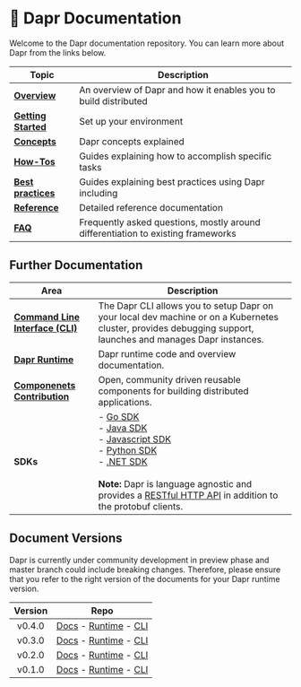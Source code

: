 # 📖 Dapr Documentation

Welcome to the Dapr documentation repository. You can learn more about Dapr from the links below.

| Topic | Description |
|-------|-------------|
|**[Overview](./overview)** | An overview of Dapr and how it enables you to build distributed |applications
|**[Getting Started](./getting-started)** | Set up your environment
|**[Concepts](./concepts)** | Dapr concepts explained
|**[How-Tos](./howto)** | Guides explaining how to accomplish specific tasks
|**[Best practices](./best-practices)** | Guides explaining best practices  using Dapr including |[debugging and troubleshooting](https://github.com/dapr/docs/tree/master/best-practices/|troubleshooting)
|**[Reference](./reference)** | Detailed reference documentation
|**[FAQ](FAQ.md)** | Frequently asked questions, mostly around differentiation to existing frameworks

## Further Documentation

| Area | Description |
|------|-------------|
| **[Command Line Interface (CLI)](https://github.com/dapr/cli)** | The Dapr CLI allows you to setup Dapr on your local dev machine or on a Kubernetes cluster, provides debugging support, launches and manages Dapr instances.
| **[Dapr Runtime](https://github.com/dapr/dapr)** | Dapr runtime code and overview documentation.
| **[Componenets Contribution](https://github.com/dapr/components-contrib)** | Open, community driven reusable components for building distributed applications.
| **SDKs** | - [Go SDK](https://github.com/dapr/go-sdk)<br>- [Java SDK](https://github.com/dapr/java-sdk)<br>- [Javascript SDK](https://github.com/dapr/js-sdk)<br>- [Python SDK](https://github.com/dapr/python-sdk)<br>- [.NET SDK](https://github.com/dapr/dotnet-sdk)<br><br>**Note:** Dapr is language agnostic and provides a [RESTful HTTP API](./reference/api/README.md) in addition to the protobuf clients.

## Document Versions

Dapr is currently under community development in preview phase and master branch could include breaking changes. Therefore, please ensure that you refer to the right version of the documents for your Dapr runtime version.

| Version | Repo |
|:-------:|:----:|
| v0.4.0 | [Docs](https://github.com/dapr/docs/tree/v0.4.0) - [Runtime](https://github.com/dapr/dapr/tree/v0.4.0) - [CLI](https://github.com/dapr/cli/tree/release-0.4)
| v0.3.0 | [Docs](https://github.com/dapr/docs/tree/v0.3.0) - [Runtime](https://github.com/dapr/dapr/tree/v0.3.0) - [CLI](https://github.com/dapr/cli/tree/release-0.3)
| v0.2.0 | [Docs](https://github.com/dapr/docs/tree/v0.2.0) - [Runtime](https://github.com/dapr/dapr/tree/v0.2.0) - [CLI](https://github.com/dapr/cli/tree/release-0.2)
| v0.1.0 | [Docs](https://github.com/dapr/docs/tree/v0.1.0) - [Runtime](https://github.com/dapr/dapr/tree/v0.1.0) - [CLI](https://github.com/dapr/cli/tree/release-0.1)


